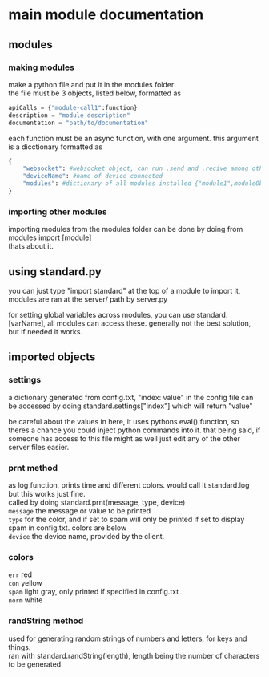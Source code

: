 # main module documentation

## modules
### making modules
make a python file and put it in the modules folder<br />
the file must be 3 objects, listed below, formatted as
```python
apiCalls = {"module-call1":function}
description = "module description"
documentation = "path/to/documentation"
```
each function must be an async function, with one argument. this argument is a dicctionary formatted as
```python
{
    "websocket": #websocket object, can run .send and .recive among others
    "deviceName": #name of device connected
    "modules": #dictionary of all modules installed {"module1",moduleObject}, can be used to use other modules functions without importing
}
```

### importing other modules
importing modules from the modules folder can be done by doing from modules import [module] <br />
thats about it.

## using standard.py
you can just type "import standard" at the top of a module to import it, modules are ran at the server/ path by server.py

for setting global variables across modules, you can use standard.[varName], all modules can access these. generally not the best solution, but if needed it works.

## imported objects
### settings
a dictionary generated from config.txt, "index: value" in the config file can be accessed by doing standard.settings["index"] which will return "value"

be careful about the values in here, it uses pythons eval() function, so theres a chance you could inject python commands into it. that being said, if someone has access to this file might as well just edit any of the other server files easier.

### prnt method
as log function, prints time and different colors. would call it standard.log but this works just fine.<br />
called by doing standard.prnt(message, type, device) <br />
`message` the message or value to be printed <br />
`type` for the color, and if set to spam will only be printed if set to display spam in config.txt. colors are below <br />
`device` the device name, provided by the client.

### colors
`err` red <br />
`con` yellow <br />
`spam` light gray, only printed if specified in config.txt <br />
`norm` white

### randString method
used for generating random strings of numbers and letters, for keys and things. <br />
ran with standard.randString(length), length being the number of characters to be generated
